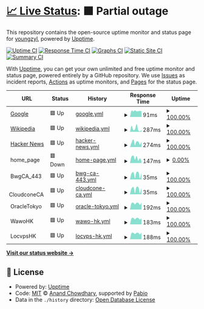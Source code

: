 # [📈 Live Status](https://youngzyl.github.io/upptime): <!--live status--> **🟧 Partial outage**

This repository contains the open-source uptime monitor and status page for [youngzyl](https://youngzyl.github.io/upptime), powered by [Upptime](https://github.com/upptime/upptime).

[![Uptime CI](https://github.com/youngzyl/upptime/workflows/Uptime%20CI/badge.svg)](https://github.com/youngzyl/upptime/actions?query=workflow%3A%22Uptime+CI%22)
[![Response Time CI](https://github.com/youngzyl/upptime/workflows/Response%20Time%20CI/badge.svg)](https://github.com/youngzyl/upptime/actions?query=workflow%3A%22Response+Time+CI%22)
[![Graphs CI](https://github.com/youngzyl/upptime/workflows/Graphs%20CI/badge.svg)](https://github.com/youngzyl/upptime/actions?query=workflow%3A%22Graphs+CI%22)
[![Static Site CI](https://github.com/youngzyl/upptime/workflows/Static%20Site%20CI/badge.svg)](https://github.com/youngzyl/upptime/actions?query=workflow%3A%22Static+Site+CI%22)
[![Summary CI](https://github.com/youngzyl/upptime/workflows/Summary%20CI/badge.svg)](https://github.com/youngzyl/upptime/actions?query=workflow%3A%22Summary+CI%22)

With [Upptime](https://upptime.js.org), you can get your own unlimited and free uptime monitor and status page, powered entirely by a GitHub repository. We use [Issues](https://github.com/youngzyl/upptime/issues) as incident reports, [Actions](https://github.com/youngzyl/upptime/actions) as uptime monitors, and [Pages](https://youngzyl.github.io/upptime) for the status page.

<!--start: status pages-->
<!-- This summary is generated by Upptime (https://github.com/upptime/upptime) -->
<!-- Do not edit this manually, your changes will be overwritten -->
<!-- prettier-ignore -->
| URL | Status | History | Response Time | Uptime |
| --- | ------ | ------- | ------------- | ------ |
| <img alt="" src="https://icons.duckduckgo.com/ip3/www.google.com.ico" height="13"> [Google](https://www.google.com) | 🟩 Up | [google.yml](https://github.com/youngzyl/upptime/commits/HEAD/history/google.yml) | <details><summary><img alt="Response time graph" src="./graphs/google/response-time-week.png" height="20"> 91ms</summary><br><a href="https://youngzyl.github.io/upptime/history/google"><img alt="Response time 100" src="https://img.shields.io/endpoint?url=https%3A%2F%2Fraw.githubusercontent.com%2Fyoungzyl%2Fupptime%2FHEAD%2Fapi%2Fgoogle%2Fresponse-time.json"></a><br><a href="https://youngzyl.github.io/upptime/history/google"><img alt="24-hour response time 88" src="https://img.shields.io/endpoint?url=https%3A%2F%2Fraw.githubusercontent.com%2Fyoungzyl%2Fupptime%2FHEAD%2Fapi%2Fgoogle%2Fresponse-time-day.json"></a><br><a href="https://youngzyl.github.io/upptime/history/google"><img alt="7-day response time 91" src="https://img.shields.io/endpoint?url=https%3A%2F%2Fraw.githubusercontent.com%2Fyoungzyl%2Fupptime%2FHEAD%2Fapi%2Fgoogle%2Fresponse-time-week.json"></a><br><a href="https://youngzyl.github.io/upptime/history/google"><img alt="30-day response time 102" src="https://img.shields.io/endpoint?url=https%3A%2F%2Fraw.githubusercontent.com%2Fyoungzyl%2Fupptime%2FHEAD%2Fapi%2Fgoogle%2Fresponse-time-month.json"></a><br><a href="https://youngzyl.github.io/upptime/history/google"><img alt="1-year response time 100" src="https://img.shields.io/endpoint?url=https%3A%2F%2Fraw.githubusercontent.com%2Fyoungzyl%2Fupptime%2FHEAD%2Fapi%2Fgoogle%2Fresponse-time-year.json"></a></details> | <details><summary><a href="https://youngzyl.github.io/upptime/history/google">100.00%</a></summary><a href="https://youngzyl.github.io/upptime/history/google"><img alt="All-time uptime 100.00%" src="https://img.shields.io/endpoint?url=https%3A%2F%2Fraw.githubusercontent.com%2Fyoungzyl%2Fupptime%2FHEAD%2Fapi%2Fgoogle%2Fuptime.json"></a><br><a href="https://youngzyl.github.io/upptime/history/google"><img alt="24-hour uptime 100.00%" src="https://img.shields.io/endpoint?url=https%3A%2F%2Fraw.githubusercontent.com%2Fyoungzyl%2Fupptime%2FHEAD%2Fapi%2Fgoogle%2Fuptime-day.json"></a><br><a href="https://youngzyl.github.io/upptime/history/google"><img alt="7-day uptime 100.00%" src="https://img.shields.io/endpoint?url=https%3A%2F%2Fraw.githubusercontent.com%2Fyoungzyl%2Fupptime%2FHEAD%2Fapi%2Fgoogle%2Fuptime-week.json"></a><br><a href="https://youngzyl.github.io/upptime/history/google"><img alt="30-day uptime 100.00%" src="https://img.shields.io/endpoint?url=https%3A%2F%2Fraw.githubusercontent.com%2Fyoungzyl%2Fupptime%2FHEAD%2Fapi%2Fgoogle%2Fuptime-month.json"></a><br><a href="https://youngzyl.github.io/upptime/history/google"><img alt="1-year uptime 100.00%" src="https://img.shields.io/endpoint?url=https%3A%2F%2Fraw.githubusercontent.com%2Fyoungzyl%2Fupptime%2FHEAD%2Fapi%2Fgoogle%2Fuptime-year.json"></a></details>
| <img alt="" src="https://icons.duckduckgo.com/ip3/en.wikipedia.org.ico" height="13"> [Wikipedia](https://en.wikipedia.org) | 🟩 Up | [wikipedia.yml](https://github.com/youngzyl/upptime/commits/HEAD/history/wikipedia.yml) | <details><summary><img alt="Response time graph" src="./graphs/wikipedia/response-time-week.png" height="20"> 287ms</summary><br><a href="https://youngzyl.github.io/upptime/history/wikipedia"><img alt="Response time 267" src="https://img.shields.io/endpoint?url=https%3A%2F%2Fraw.githubusercontent.com%2Fyoungzyl%2Fupptime%2FHEAD%2Fapi%2Fwikipedia%2Fresponse-time.json"></a><br><a href="https://youngzyl.github.io/upptime/history/wikipedia"><img alt="24-hour response time 256" src="https://img.shields.io/endpoint?url=https%3A%2F%2Fraw.githubusercontent.com%2Fyoungzyl%2Fupptime%2FHEAD%2Fapi%2Fwikipedia%2Fresponse-time-day.json"></a><br><a href="https://youngzyl.github.io/upptime/history/wikipedia"><img alt="7-day response time 287" src="https://img.shields.io/endpoint?url=https%3A%2F%2Fraw.githubusercontent.com%2Fyoungzyl%2Fupptime%2FHEAD%2Fapi%2Fwikipedia%2Fresponse-time-week.json"></a><br><a href="https://youngzyl.github.io/upptime/history/wikipedia"><img alt="30-day response time 301" src="https://img.shields.io/endpoint?url=https%3A%2F%2Fraw.githubusercontent.com%2Fyoungzyl%2Fupptime%2FHEAD%2Fapi%2Fwikipedia%2Fresponse-time-month.json"></a><br><a href="https://youngzyl.github.io/upptime/history/wikipedia"><img alt="1-year response time 267" src="https://img.shields.io/endpoint?url=https%3A%2F%2Fraw.githubusercontent.com%2Fyoungzyl%2Fupptime%2FHEAD%2Fapi%2Fwikipedia%2Fresponse-time-year.json"></a></details> | <details><summary><a href="https://youngzyl.github.io/upptime/history/wikipedia">100.00%</a></summary><a href="https://youngzyl.github.io/upptime/history/wikipedia"><img alt="All-time uptime 100.00%" src="https://img.shields.io/endpoint?url=https%3A%2F%2Fraw.githubusercontent.com%2Fyoungzyl%2Fupptime%2FHEAD%2Fapi%2Fwikipedia%2Fuptime.json"></a><br><a href="https://youngzyl.github.io/upptime/history/wikipedia"><img alt="24-hour uptime 100.00%" src="https://img.shields.io/endpoint?url=https%3A%2F%2Fraw.githubusercontent.com%2Fyoungzyl%2Fupptime%2FHEAD%2Fapi%2Fwikipedia%2Fuptime-day.json"></a><br><a href="https://youngzyl.github.io/upptime/history/wikipedia"><img alt="7-day uptime 100.00%" src="https://img.shields.io/endpoint?url=https%3A%2F%2Fraw.githubusercontent.com%2Fyoungzyl%2Fupptime%2FHEAD%2Fapi%2Fwikipedia%2Fuptime-week.json"></a><br><a href="https://youngzyl.github.io/upptime/history/wikipedia"><img alt="30-day uptime 100.00%" src="https://img.shields.io/endpoint?url=https%3A%2F%2Fraw.githubusercontent.com%2Fyoungzyl%2Fupptime%2FHEAD%2Fapi%2Fwikipedia%2Fuptime-month.json"></a><br><a href="https://youngzyl.github.io/upptime/history/wikipedia"><img alt="1-year uptime 100.00%" src="https://img.shields.io/endpoint?url=https%3A%2F%2Fraw.githubusercontent.com%2Fyoungzyl%2Fupptime%2FHEAD%2Fapi%2Fwikipedia%2Fuptime-year.json"></a></details>
| <img alt="" src="https://icons.duckduckgo.com/ip3/news.ycombinator.com.ico" height="13"> [Hacker News](https://news.ycombinator.com) | 🟩 Up | [hacker-news.yml](https://github.com/youngzyl/upptime/commits/HEAD/history/hacker-news.yml) | <details><summary><img alt="Response time graph" src="./graphs/hacker-news/response-time-week.png" height="20"> 274ms</summary><br><a href="https://youngzyl.github.io/upptime/history/hacker-news"><img alt="Response time 291" src="https://img.shields.io/endpoint?url=https%3A%2F%2Fraw.githubusercontent.com%2Fyoungzyl%2Fupptime%2FHEAD%2Fapi%2Fhacker-news%2Fresponse-time.json"></a><br><a href="https://youngzyl.github.io/upptime/history/hacker-news"><img alt="24-hour response time 114" src="https://img.shields.io/endpoint?url=https%3A%2F%2Fraw.githubusercontent.com%2Fyoungzyl%2Fupptime%2FHEAD%2Fapi%2Fhacker-news%2Fresponse-time-day.json"></a><br><a href="https://youngzyl.github.io/upptime/history/hacker-news"><img alt="7-day response time 274" src="https://img.shields.io/endpoint?url=https%3A%2F%2Fraw.githubusercontent.com%2Fyoungzyl%2Fupptime%2FHEAD%2Fapi%2Fhacker-news%2Fresponse-time-week.json"></a><br><a href="https://youngzyl.github.io/upptime/history/hacker-news"><img alt="30-day response time 297" src="https://img.shields.io/endpoint?url=https%3A%2F%2Fraw.githubusercontent.com%2Fyoungzyl%2Fupptime%2FHEAD%2Fapi%2Fhacker-news%2Fresponse-time-month.json"></a><br><a href="https://youngzyl.github.io/upptime/history/hacker-news"><img alt="1-year response time 291" src="https://img.shields.io/endpoint?url=https%3A%2F%2Fraw.githubusercontent.com%2Fyoungzyl%2Fupptime%2FHEAD%2Fapi%2Fhacker-news%2Fresponse-time-year.json"></a></details> | <details><summary><a href="https://youngzyl.github.io/upptime/history/hacker-news">100.00%</a></summary><a href="https://youngzyl.github.io/upptime/history/hacker-news"><img alt="All-time uptime 100.00%" src="https://img.shields.io/endpoint?url=https%3A%2F%2Fraw.githubusercontent.com%2Fyoungzyl%2Fupptime%2FHEAD%2Fapi%2Fhacker-news%2Fuptime.json"></a><br><a href="https://youngzyl.github.io/upptime/history/hacker-news"><img alt="24-hour uptime 100.00%" src="https://img.shields.io/endpoint?url=https%3A%2F%2Fraw.githubusercontent.com%2Fyoungzyl%2Fupptime%2FHEAD%2Fapi%2Fhacker-news%2Fuptime-day.json"></a><br><a href="https://youngzyl.github.io/upptime/history/hacker-news"><img alt="7-day uptime 100.00%" src="https://img.shields.io/endpoint?url=https%3A%2F%2Fraw.githubusercontent.com%2Fyoungzyl%2Fupptime%2FHEAD%2Fapi%2Fhacker-news%2Fuptime-week.json"></a><br><a href="https://youngzyl.github.io/upptime/history/hacker-news"><img alt="30-day uptime 100.00%" src="https://img.shields.io/endpoint?url=https%3A%2F%2Fraw.githubusercontent.com%2Fyoungzyl%2Fupptime%2FHEAD%2Fapi%2Fhacker-news%2Fuptime-month.json"></a><br><a href="https://youngzyl.github.io/upptime/history/hacker-news"><img alt="1-year uptime 100.00%" src="https://img.shields.io/endpoint?url=https%3A%2F%2Fraw.githubusercontent.com%2Fyoungzyl%2Fupptime%2FHEAD%2Fapi%2Fhacker-news%2Fuptime-year.json"></a></details>
| <img alt="" src="https://icons.duckduckgo.com/ip3/null.ico" height="13"> home_page | 🟥 Down | [home-page.yml](https://github.com/youngzyl/upptime/commits/HEAD/history/home-page.yml) | <details><summary><img alt="Response time graph" src="./graphs/home-page/response-time-week.png" height="20"> 147ms</summary><br><a href="https://youngzyl.github.io/upptime/history/home-page"><img alt="Response time 157" src="https://img.shields.io/endpoint?url=https%3A%2F%2Fraw.githubusercontent.com%2Fyoungzyl%2Fupptime%2FHEAD%2Fapi%2Fhome-page%2Fresponse-time.json"></a><br><a href="https://youngzyl.github.io/upptime/history/home-page"><img alt="24-hour response time 173" src="https://img.shields.io/endpoint?url=https%3A%2F%2Fraw.githubusercontent.com%2Fyoungzyl%2Fupptime%2FHEAD%2Fapi%2Fhome-page%2Fresponse-time-day.json"></a><br><a href="https://youngzyl.github.io/upptime/history/home-page"><img alt="7-day response time 147" src="https://img.shields.io/endpoint?url=https%3A%2F%2Fraw.githubusercontent.com%2Fyoungzyl%2Fupptime%2FHEAD%2Fapi%2Fhome-page%2Fresponse-time-week.json"></a><br><a href="https://youngzyl.github.io/upptime/history/home-page"><img alt="30-day response time 149" src="https://img.shields.io/endpoint?url=https%3A%2F%2Fraw.githubusercontent.com%2Fyoungzyl%2Fupptime%2FHEAD%2Fapi%2Fhome-page%2Fresponse-time-month.json"></a><br><a href="https://youngzyl.github.io/upptime/history/home-page"><img alt="1-year response time 157" src="https://img.shields.io/endpoint?url=https%3A%2F%2Fraw.githubusercontent.com%2Fyoungzyl%2Fupptime%2FHEAD%2Fapi%2Fhome-page%2Fresponse-time-year.json"></a></details> | <details><summary><a href="https://youngzyl.github.io/upptime/history/home-page">0.00%</a></summary><a href="https://youngzyl.github.io/upptime/history/home-page"><img alt="All-time uptime 0.00%" src="https://img.shields.io/endpoint?url=https%3A%2F%2Fraw.githubusercontent.com%2Fyoungzyl%2Fupptime%2FHEAD%2Fapi%2Fhome-page%2Fuptime.json"></a><br><a href="https://youngzyl.github.io/upptime/history/home-page"><img alt="24-hour uptime 0.00%" src="https://img.shields.io/endpoint?url=https%3A%2F%2Fraw.githubusercontent.com%2Fyoungzyl%2Fupptime%2FHEAD%2Fapi%2Fhome-page%2Fuptime-day.json"></a><br><a href="https://youngzyl.github.io/upptime/history/home-page"><img alt="7-day uptime 0.00%" src="https://img.shields.io/endpoint?url=https%3A%2F%2Fraw.githubusercontent.com%2Fyoungzyl%2Fupptime%2FHEAD%2Fapi%2Fhome-page%2Fuptime-week.json"></a><br><a href="https://youngzyl.github.io/upptime/history/home-page"><img alt="30-day uptime 0.00%" src="https://img.shields.io/endpoint?url=https%3A%2F%2Fraw.githubusercontent.com%2Fyoungzyl%2Fupptime%2FHEAD%2Fapi%2Fhome-page%2Fuptime-month.json"></a><br><a href="https://youngzyl.github.io/upptime/history/home-page"><img alt="1-year uptime 0.00%" src="https://img.shields.io/endpoint?url=https%3A%2F%2Fraw.githubusercontent.com%2Fyoungzyl%2Fupptime%2FHEAD%2Fapi%2Fhome-page%2Fuptime-year.json"></a></details>
| <img alt="" src="https://icons.duckduckgo.com/ip3/null.ico" height="13"> BwgCA_443 | 🟩 Up | [bwg-ca-443.yml](https://github.com/youngzyl/upptime/commits/HEAD/history/bwg-ca-443.yml) | <details><summary><img alt="Response time graph" src="./graphs/bwg-ca-443/response-time-week.png" height="20"> 35ms</summary><br><a href="https://youngzyl.github.io/upptime/history/bwg-ca-443"><img alt="Response time 42" src="https://img.shields.io/endpoint?url=https%3A%2F%2Fraw.githubusercontent.com%2Fyoungzyl%2Fupptime%2FHEAD%2Fapi%2Fbwg-ca-443%2Fresponse-time.json"></a><br><a href="https://youngzyl.github.io/upptime/history/bwg-ca-443"><img alt="24-hour response time 9" src="https://img.shields.io/endpoint?url=https%3A%2F%2Fraw.githubusercontent.com%2Fyoungzyl%2Fupptime%2FHEAD%2Fapi%2Fbwg-ca-443%2Fresponse-time-day.json"></a><br><a href="https://youngzyl.github.io/upptime/history/bwg-ca-443"><img alt="7-day response time 35" src="https://img.shields.io/endpoint?url=https%3A%2F%2Fraw.githubusercontent.com%2Fyoungzyl%2Fupptime%2FHEAD%2Fapi%2Fbwg-ca-443%2Fresponse-time-week.json"></a><br><a href="https://youngzyl.github.io/upptime/history/bwg-ca-443"><img alt="30-day response time 42" src="https://img.shields.io/endpoint?url=https%3A%2F%2Fraw.githubusercontent.com%2Fyoungzyl%2Fupptime%2FHEAD%2Fapi%2Fbwg-ca-443%2Fresponse-time-month.json"></a><br><a href="https://youngzyl.github.io/upptime/history/bwg-ca-443"><img alt="1-year response time 42" src="https://img.shields.io/endpoint?url=https%3A%2F%2Fraw.githubusercontent.com%2Fyoungzyl%2Fupptime%2FHEAD%2Fapi%2Fbwg-ca-443%2Fresponse-time-year.json"></a></details> | <details><summary><a href="https://youngzyl.github.io/upptime/history/bwg-ca-443">100.00%</a></summary><a href="https://youngzyl.github.io/upptime/history/bwg-ca-443"><img alt="All-time uptime 23.90%" src="https://img.shields.io/endpoint?url=https%3A%2F%2Fraw.githubusercontent.com%2Fyoungzyl%2Fupptime%2FHEAD%2Fapi%2Fbwg-ca-443%2Fuptime.json"></a><br><a href="https://youngzyl.github.io/upptime/history/bwg-ca-443"><img alt="24-hour uptime 100.00%" src="https://img.shields.io/endpoint?url=https%3A%2F%2Fraw.githubusercontent.com%2Fyoungzyl%2Fupptime%2FHEAD%2Fapi%2Fbwg-ca-443%2Fuptime-day.json"></a><br><a href="https://youngzyl.github.io/upptime/history/bwg-ca-443"><img alt="7-day uptime 100.00%" src="https://img.shields.io/endpoint?url=https%3A%2F%2Fraw.githubusercontent.com%2Fyoungzyl%2Fupptime%2FHEAD%2Fapi%2Fbwg-ca-443%2Fuptime-week.json"></a><br><a href="https://youngzyl.github.io/upptime/history/bwg-ca-443"><img alt="30-day uptime 55.41%" src="https://img.shields.io/endpoint?url=https%3A%2F%2Fraw.githubusercontent.com%2Fyoungzyl%2Fupptime%2FHEAD%2Fapi%2Fbwg-ca-443%2Fuptime-month.json"></a><br><a href="https://youngzyl.github.io/upptime/history/bwg-ca-443"><img alt="1-year uptime 23.90%" src="https://img.shields.io/endpoint?url=https%3A%2F%2Fraw.githubusercontent.com%2Fyoungzyl%2Fupptime%2FHEAD%2Fapi%2Fbwg-ca-443%2Fuptime-year.json"></a></details>
| <img alt="" src="https://icons.duckduckgo.com/ip3/null.ico" height="13"> CloudconeCA | 🟩 Up | [cloudcone-ca.yml](https://github.com/youngzyl/upptime/commits/HEAD/history/cloudcone-ca.yml) | <details><summary><img alt="Response time graph" src="./graphs/cloudcone-ca/response-time-week.png" height="20"> 35ms</summary><br><a href="https://youngzyl.github.io/upptime/history/cloudcone-ca"><img alt="Response time 41" src="https://img.shields.io/endpoint?url=https%3A%2F%2Fraw.githubusercontent.com%2Fyoungzyl%2Fupptime%2FHEAD%2Fapi%2Fcloudcone-ca%2Fresponse-time.json"></a><br><a href="https://youngzyl.github.io/upptime/history/cloudcone-ca"><img alt="24-hour response time 9" src="https://img.shields.io/endpoint?url=https%3A%2F%2Fraw.githubusercontent.com%2Fyoungzyl%2Fupptime%2FHEAD%2Fapi%2Fcloudcone-ca%2Fresponse-time-day.json"></a><br><a href="https://youngzyl.github.io/upptime/history/cloudcone-ca"><img alt="7-day response time 35" src="https://img.shields.io/endpoint?url=https%3A%2F%2Fraw.githubusercontent.com%2Fyoungzyl%2Fupptime%2FHEAD%2Fapi%2Fcloudcone-ca%2Fresponse-time-week.json"></a><br><a href="https://youngzyl.github.io/upptime/history/cloudcone-ca"><img alt="30-day response time 41" src="https://img.shields.io/endpoint?url=https%3A%2F%2Fraw.githubusercontent.com%2Fyoungzyl%2Fupptime%2FHEAD%2Fapi%2Fcloudcone-ca%2Fresponse-time-month.json"></a><br><a href="https://youngzyl.github.io/upptime/history/cloudcone-ca"><img alt="1-year response time 41" src="https://img.shields.io/endpoint?url=https%3A%2F%2Fraw.githubusercontent.com%2Fyoungzyl%2Fupptime%2FHEAD%2Fapi%2Fcloudcone-ca%2Fresponse-time-year.json"></a></details> | <details><summary><a href="https://youngzyl.github.io/upptime/history/cloudcone-ca">100.00%</a></summary><a href="https://youngzyl.github.io/upptime/history/cloudcone-ca"><img alt="All-time uptime 32.48%" src="https://img.shields.io/endpoint?url=https%3A%2F%2Fraw.githubusercontent.com%2Fyoungzyl%2Fupptime%2FHEAD%2Fapi%2Fcloudcone-ca%2Fuptime.json"></a><br><a href="https://youngzyl.github.io/upptime/history/cloudcone-ca"><img alt="24-hour uptime 100.00%" src="https://img.shields.io/endpoint?url=https%3A%2F%2Fraw.githubusercontent.com%2Fyoungzyl%2Fupptime%2FHEAD%2Fapi%2Fcloudcone-ca%2Fuptime-day.json"></a><br><a href="https://youngzyl.github.io/upptime/history/cloudcone-ca"><img alt="7-day uptime 100.00%" src="https://img.shields.io/endpoint?url=https%3A%2F%2Fraw.githubusercontent.com%2Fyoungzyl%2Fupptime%2FHEAD%2Fapi%2Fcloudcone-ca%2Fuptime-week.json"></a><br><a href="https://youngzyl.github.io/upptime/history/cloudcone-ca"><img alt="30-day uptime 75.98%" src="https://img.shields.io/endpoint?url=https%3A%2F%2Fraw.githubusercontent.com%2Fyoungzyl%2Fupptime%2FHEAD%2Fapi%2Fcloudcone-ca%2Fuptime-month.json"></a><br><a href="https://youngzyl.github.io/upptime/history/cloudcone-ca"><img alt="1-year uptime 32.48%" src="https://img.shields.io/endpoint?url=https%3A%2F%2Fraw.githubusercontent.com%2Fyoungzyl%2Fupptime%2FHEAD%2Fapi%2Fcloudcone-ca%2Fuptime-year.json"></a></details>
| <img alt="" src="https://icons.duckduckgo.com/ip3/null.ico" height="13"> OracleTokyo | 🟩 Up | [oracle-tokyo.yml](https://github.com/youngzyl/upptime/commits/HEAD/history/oracle-tokyo.yml) | <details><summary><img alt="Response time graph" src="./graphs/oracle-tokyo/response-time-week.png" height="20"> 192ms</summary><br><a href="https://youngzyl.github.io/upptime/history/oracle-tokyo"><img alt="Response time 194" src="https://img.shields.io/endpoint?url=https%3A%2F%2Fraw.githubusercontent.com%2Fyoungzyl%2Fupptime%2FHEAD%2Fapi%2Foracle-tokyo%2Fresponse-time.json"></a><br><a href="https://youngzyl.github.io/upptime/history/oracle-tokyo"><img alt="24-hour response time 157" src="https://img.shields.io/endpoint?url=https%3A%2F%2Fraw.githubusercontent.com%2Fyoungzyl%2Fupptime%2FHEAD%2Fapi%2Foracle-tokyo%2Fresponse-time-day.json"></a><br><a href="https://youngzyl.github.io/upptime/history/oracle-tokyo"><img alt="7-day response time 192" src="https://img.shields.io/endpoint?url=https%3A%2F%2Fraw.githubusercontent.com%2Fyoungzyl%2Fupptime%2FHEAD%2Fapi%2Foracle-tokyo%2Fresponse-time-week.json"></a><br><a href="https://youngzyl.github.io/upptime/history/oracle-tokyo"><img alt="30-day response time 197" src="https://img.shields.io/endpoint?url=https%3A%2F%2Fraw.githubusercontent.com%2Fyoungzyl%2Fupptime%2FHEAD%2Fapi%2Foracle-tokyo%2Fresponse-time-month.json"></a><br><a href="https://youngzyl.github.io/upptime/history/oracle-tokyo"><img alt="1-year response time 194" src="https://img.shields.io/endpoint?url=https%3A%2F%2Fraw.githubusercontent.com%2Fyoungzyl%2Fupptime%2FHEAD%2Fapi%2Foracle-tokyo%2Fresponse-time-year.json"></a></details> | <details><summary><a href="https://youngzyl.github.io/upptime/history/oracle-tokyo">100.00%</a></summary><a href="https://youngzyl.github.io/upptime/history/oracle-tokyo"><img alt="All-time uptime 46.05%" src="https://img.shields.io/endpoint?url=https%3A%2F%2Fraw.githubusercontent.com%2Fyoungzyl%2Fupptime%2FHEAD%2Fapi%2Foracle-tokyo%2Fuptime.json"></a><br><a href="https://youngzyl.github.io/upptime/history/oracle-tokyo"><img alt="24-hour uptime 100.00%" src="https://img.shields.io/endpoint?url=https%3A%2F%2Fraw.githubusercontent.com%2Fyoungzyl%2Fupptime%2FHEAD%2Fapi%2Foracle-tokyo%2Fuptime-day.json"></a><br><a href="https://youngzyl.github.io/upptime/history/oracle-tokyo"><img alt="7-day uptime 100.00%" src="https://img.shields.io/endpoint?url=https%3A%2F%2Fraw.githubusercontent.com%2Fyoungzyl%2Fupptime%2FHEAD%2Fapi%2Foracle-tokyo%2Fuptime-week.json"></a><br><a href="https://youngzyl.github.io/upptime/history/oracle-tokyo"><img alt="30-day uptime 100.00%" src="https://img.shields.io/endpoint?url=https%3A%2F%2Fraw.githubusercontent.com%2Fyoungzyl%2Fupptime%2FHEAD%2Fapi%2Foracle-tokyo%2Fuptime-month.json"></a><br><a href="https://youngzyl.github.io/upptime/history/oracle-tokyo"><img alt="1-year uptime 46.05%" src="https://img.shields.io/endpoint?url=https%3A%2F%2Fraw.githubusercontent.com%2Fyoungzyl%2Fupptime%2FHEAD%2Fapi%2Foracle-tokyo%2Fuptime-year.json"></a></details>
| <img alt="" src="https://icons.duckduckgo.com/ip3/null.ico" height="13"> WawoHK | 🟩 Up | [wawo-hk.yml](https://github.com/youngzyl/upptime/commits/HEAD/history/wawo-hk.yml) | <details><summary><img alt="Response time graph" src="./graphs/wawo-hk/response-time-week.png" height="20"> 183ms</summary><br><a href="https://youngzyl.github.io/upptime/history/wawo-hk"><img alt="Response time 185" src="https://img.shields.io/endpoint?url=https%3A%2F%2Fraw.githubusercontent.com%2Fyoungzyl%2Fupptime%2FHEAD%2Fapi%2Fwawo-hk%2Fresponse-time.json"></a><br><a href="https://youngzyl.github.io/upptime/history/wawo-hk"><img alt="24-hour response time 157" src="https://img.shields.io/endpoint?url=https%3A%2F%2Fraw.githubusercontent.com%2Fyoungzyl%2Fupptime%2FHEAD%2Fapi%2Fwawo-hk%2Fresponse-time-day.json"></a><br><a href="https://youngzyl.github.io/upptime/history/wawo-hk"><img alt="7-day response time 183" src="https://img.shields.io/endpoint?url=https%3A%2F%2Fraw.githubusercontent.com%2Fyoungzyl%2Fupptime%2FHEAD%2Fapi%2Fwawo-hk%2Fresponse-time-week.json"></a><br><a href="https://youngzyl.github.io/upptime/history/wawo-hk"><img alt="30-day response time 187" src="https://img.shields.io/endpoint?url=https%3A%2F%2Fraw.githubusercontent.com%2Fyoungzyl%2Fupptime%2FHEAD%2Fapi%2Fwawo-hk%2Fresponse-time-month.json"></a><br><a href="https://youngzyl.github.io/upptime/history/wawo-hk"><img alt="1-year response time 185" src="https://img.shields.io/endpoint?url=https%3A%2F%2Fraw.githubusercontent.com%2Fyoungzyl%2Fupptime%2FHEAD%2Fapi%2Fwawo-hk%2Fresponse-time-year.json"></a></details> | <details><summary><a href="https://youngzyl.github.io/upptime/history/wawo-hk">100.00%</a></summary><a href="https://youngzyl.github.io/upptime/history/wawo-hk"><img alt="All-time uptime 79.32%" src="https://img.shields.io/endpoint?url=https%3A%2F%2Fraw.githubusercontent.com%2Fyoungzyl%2Fupptime%2FHEAD%2Fapi%2Fwawo-hk%2Fuptime.json"></a><br><a href="https://youngzyl.github.io/upptime/history/wawo-hk"><img alt="24-hour uptime 100.00%" src="https://img.shields.io/endpoint?url=https%3A%2F%2Fraw.githubusercontent.com%2Fyoungzyl%2Fupptime%2FHEAD%2Fapi%2Fwawo-hk%2Fuptime-day.json"></a><br><a href="https://youngzyl.github.io/upptime/history/wawo-hk"><img alt="7-day uptime 100.00%" src="https://img.shields.io/endpoint?url=https%3A%2F%2Fraw.githubusercontent.com%2Fyoungzyl%2Fupptime%2FHEAD%2Fapi%2Fwawo-hk%2Fuptime-week.json"></a><br><a href="https://youngzyl.github.io/upptime/history/wawo-hk"><img alt="30-day uptime 99.85%" src="https://img.shields.io/endpoint?url=https%3A%2F%2Fraw.githubusercontent.com%2Fyoungzyl%2Fupptime%2FHEAD%2Fapi%2Fwawo-hk%2Fuptime-month.json"></a><br><a href="https://youngzyl.github.io/upptime/history/wawo-hk"><img alt="1-year uptime 79.32%" src="https://img.shields.io/endpoint?url=https%3A%2F%2Fraw.githubusercontent.com%2Fyoungzyl%2Fupptime%2FHEAD%2Fapi%2Fwawo-hk%2Fuptime-year.json"></a></details>
| <img alt="" src="https://icons.duckduckgo.com/ip3/null.ico" height="13"> LocvpsHK | 🟩 Up | [locvps-hk.yml](https://github.com/youngzyl/upptime/commits/HEAD/history/locvps-hk.yml) | <details><summary><img alt="Response time graph" src="./graphs/locvps-hk/response-time-week.png" height="20"> 188ms</summary><br><a href="https://youngzyl.github.io/upptime/history/locvps-hk"><img alt="Response time 189" src="https://img.shields.io/endpoint?url=https%3A%2F%2Fraw.githubusercontent.com%2Fyoungzyl%2Fupptime%2FHEAD%2Fapi%2Flocvps-hk%2Fresponse-time.json"></a><br><a href="https://youngzyl.github.io/upptime/history/locvps-hk"><img alt="24-hour response time 158" src="https://img.shields.io/endpoint?url=https%3A%2F%2Fraw.githubusercontent.com%2Fyoungzyl%2Fupptime%2FHEAD%2Fapi%2Flocvps-hk%2Fresponse-time-day.json"></a><br><a href="https://youngzyl.github.io/upptime/history/locvps-hk"><img alt="7-day response time 188" src="https://img.shields.io/endpoint?url=https%3A%2F%2Fraw.githubusercontent.com%2Fyoungzyl%2Fupptime%2FHEAD%2Fapi%2Flocvps-hk%2Fresponse-time-week.json"></a><br><a href="https://youngzyl.github.io/upptime/history/locvps-hk"><img alt="30-day response time 190" src="https://img.shields.io/endpoint?url=https%3A%2F%2Fraw.githubusercontent.com%2Fyoungzyl%2Fupptime%2FHEAD%2Fapi%2Flocvps-hk%2Fresponse-time-month.json"></a><br><a href="https://youngzyl.github.io/upptime/history/locvps-hk"><img alt="1-year response time 189" src="https://img.shields.io/endpoint?url=https%3A%2F%2Fraw.githubusercontent.com%2Fyoungzyl%2Fupptime%2FHEAD%2Fapi%2Flocvps-hk%2Fresponse-time-year.json"></a></details> | <details><summary><a href="https://youngzyl.github.io/upptime/history/locvps-hk">100.00%</a></summary><a href="https://youngzyl.github.io/upptime/history/locvps-hk"><img alt="All-time uptime 99.97%" src="https://img.shields.io/endpoint?url=https%3A%2F%2Fraw.githubusercontent.com%2Fyoungzyl%2Fupptime%2FHEAD%2Fapi%2Flocvps-hk%2Fuptime.json"></a><br><a href="https://youngzyl.github.io/upptime/history/locvps-hk"><img alt="24-hour uptime 100.00%" src="https://img.shields.io/endpoint?url=https%3A%2F%2Fraw.githubusercontent.com%2Fyoungzyl%2Fupptime%2FHEAD%2Fapi%2Flocvps-hk%2Fuptime-day.json"></a><br><a href="https://youngzyl.github.io/upptime/history/locvps-hk"><img alt="7-day uptime 100.00%" src="https://img.shields.io/endpoint?url=https%3A%2F%2Fraw.githubusercontent.com%2Fyoungzyl%2Fupptime%2FHEAD%2Fapi%2Flocvps-hk%2Fuptime-week.json"></a><br><a href="https://youngzyl.github.io/upptime/history/locvps-hk"><img alt="30-day uptime 100.00%" src="https://img.shields.io/endpoint?url=https%3A%2F%2Fraw.githubusercontent.com%2Fyoungzyl%2Fupptime%2FHEAD%2Fapi%2Flocvps-hk%2Fuptime-month.json"></a><br><a href="https://youngzyl.github.io/upptime/history/locvps-hk"><img alt="1-year uptime 99.97%" src="https://img.shields.io/endpoint?url=https%3A%2F%2Fraw.githubusercontent.com%2Fyoungzyl%2Fupptime%2FHEAD%2Fapi%2Flocvps-hk%2Fuptime-year.json"></a></details>

<!--end: status pages-->

[**Visit our status website →**](https://youngzyl.github.io/upptime)

## 📄 License

- Powered by: [Upptime](https://github.com/upptime/upptime)
- Code: [MIT](./LICENSE) © [Anand Chowdhary](https://anandchowdhary.com), supported by [Pabio](https://pabio.com)
- Data in the `./history` directory: [Open Database License](https://opendatacommons.org/licenses/odbl/1-0/)
